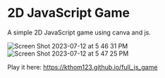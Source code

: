# 2D JavaScript Game

A simple 2D JavaScript game using canva and js. 

![Screen Shot 2023-07-12 at 5 46 31 PM](https://github.com/kthom123/full_js_game/assets/99015262/0e1bf3f4-1b07-4b69-b1a1-8949e3d670e5)
![Screen Shot 2023-07-12 at 5 47 25 PM](https://github.com/kthom123/full_js_game/assets/99015262/c448ba34-7608-48b2-9429-ceb94434e16c)

Play it here: https://kthom123.github.io/full_js_game
